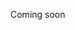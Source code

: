 Coming soon

<!-- Abbiamo visto inizio fine 
abbiamo visto cosa serve ovviamente non si può partire per un lungo viaggio se non si è allenati perciò inizieremo con qualcosa di facile alla portata certo non di tutti 

Ma vediamo la mappa 
Preparare la tua mappa scegliere l'itinerario e la tua guida


I sentieri di montagna se sono facili puoi lavorare in autonomia ma se sono difficili devi rivolgerti a guide esperte in caso di dubbi vedremo più avanti il tuo stato di salute 
Metodiche incontrate -->
<!--stackedit_data:
eyJoaXN0b3J5IjpbMTc4MTI3NzYyM119
-->